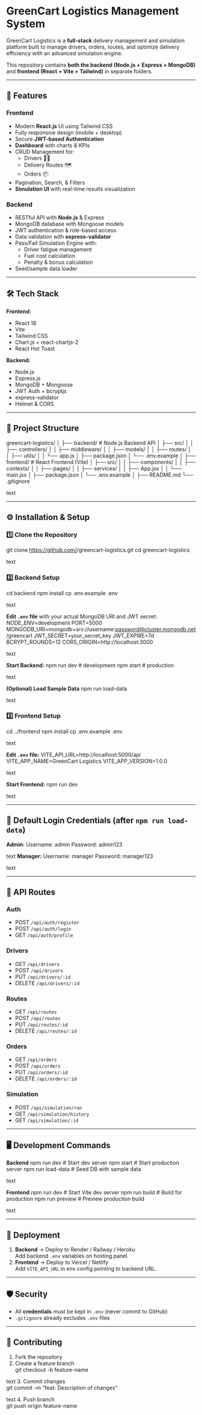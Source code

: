 # GreenCart Logistics Management System

GreenCart Logistics is a **full-stack** delivery management and simulation platform built to manage drivers, orders, routes, and optimize delivery efficiency with an advanced simulation engine.

This repository contains **both the backend (Node.js + Express + MongoDB)** and **frontend (React + Vite + Tailwind)** in separate folders.

---

## 📌 Features

### Frontend
- Modern **React.js** UI using Tailwind CSS
- Fully responsive design (mobile + desktop)
- Secure **JWT-based Authentication**
- **Dashboard** with charts & KPIs
- CRUD Management for:
  - Drivers 👨‍✈️
  - Delivery Routes 🗺️
  - Orders 📦
- Pagination, Search, & Filters
- **Simulation UI** with real-time results visualization

### Backend
- RESTful API with **Node.js** & Express
- MongoDB database with Mongoose models
- JWT authentication & role-based access
- Data validation with **express-validator**
- Pass/Fail Simulation Engine with:
  - Driver fatigue management
  - Fuel cost calculation
  - Penalty & bonus calculation
- Seed/sample data loader

---

## 🛠 Tech Stack

**Frontend:**
- React 18
- Vite
- Tailwind CSS
- Chart.js + react-chartjs-2
- React Hot Toast

**Backend:**
- Node.js
- Express.js
- MongoDB + Mongoose
- JWT Auth + bcryptjs
- express-validator
- Helmet & CORS

---

## 📂 Project Structure

greencart-logistics/
│
├── backend/ # Node.js Backend API
│ ├── src/
│ │ ├── controllers/
│ │ ├── middleware/
│ │ ├── models/
│ │ ├── routes/
│ │ ├── utils/
│ │ └── app.js
│ ├── package.json
│ └── .env.example
│
├── frontend/ # React Frontend (Vite)
│ ├── src/
│ │ ├── components/
│ │ ├── contexts/
│ │ ├── pages/
│ │ ├── services/
│ │ ├── App.jsx
│ │ └── main.jsx
│ ├── package.json
│ └── .env.example
│
├── README.md
└── .gitignore

text

---

## ⚙ Installation & Setup

### **1️⃣ Clone the Repository**
git clone https://github.com/<your-username>/greencart-logistics.git
cd greencart-logistics

text

### **2️⃣ Backend Setup**
cd backend
npm install
cp .env.example .env

text

**Edit `.env` file** with your actual MongoDB URI and JWT secret:
NODE_ENV=development
PORT=5000
MONGODB_URI=mongodb+srv://username:password@cluster.mongodb.net/greencart
JWT_SECRET=your_secret_key
JWT_EXPIRE=7d
BCRYPT_ROUNDS=12
CORS_ORIGIN=http://localhost:3000

text

**Start Backend:**
npm run dev # development
npm start # production

text

**(Optional) Load Sample Data**
npm run load-data

text

### **3️⃣ Frontend Setup**
cd ../frontend
npm install
cp .env.example .env

text

**Edit `.env` file:**
VITE_API_URL=http://localhost:5000/api
VITE_APP_NAME=GreenCart Logistics
VITE_APP_VERSION=1.0.0

text

**Start Frontend:**
npm run dev

text

---

## 🔑 Default Login Credentials (after `npm run load-data`)
**Admin:**
Username: admin
Password: admin123

text
**Manager:**
Username: manager
Password: manager123

text

---

## 📡 API Routes

### Auth
- POST `/api/auth/register`
- POST `/api/auth/login`
- GET `/api/auth/profile`

### Drivers
- GET `/api/drivers`
- POST `/api/drivers`
- PUT `/api/drivers/:id`
- DELETE `/api/drivers/:id`

### Routes
- GET `/api/routes`
- POST `/api/routes`
- PUT `/api/routes/:id`
- DELETE `/api/routes/:id`

### Orders
- GET `/api/orders`
- POST `/api/orders`
- PUT `/api/orders/:id`
- DELETE `/api/orders/:id`

### Simulation
- POST `/api/simulation/run`
- GET `/api/simulation/history`
- GET `/api/simulation/:id`

---

## 🖥 Development Commands

**Backend**
npm run dev # Start dev server
npm start # Start production server
npm run load-data # Seed DB with sample data

text

**Frontend**
npm run dev # Start Vite dev server
npm run build # Build for production
npm run preview # Preview production build

text

---

## 🚀 Deployment

1. **Backend** → Deploy to Render / Railway / Heroku  
   Add backend `.env` variables on hosting panel.  
2. **Frontend** → Deploy to Vercel / Netlify  
   Add `VITE_API_URL` in env config pointing to backend URL.

---

## 🛡 Security
- All **credentials** must be kept in `.env` (never commit to GitHub)
- `.gitignore` already excludes `.env` files

---

## 🤝 Contributing
1. Fork the repository
2. Create a feature branch  
git checkout -b feature-name

text
3. Commit changes  
git commit -m "feat: Description of changes"

text
4. Push branch  
git push origin feature-name
